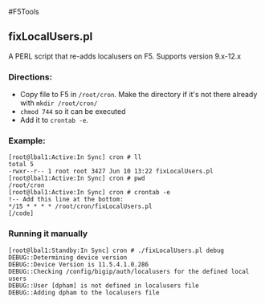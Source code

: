 #F5Tools

## fixLocalUsers.pl
A PERL script that re-adds localusers on F5.  Supports version 9.x-12.x
### Directions:
  * Copy file to F5 in `/root/cron`.  Make the directory if it's not there already with `mkdir /root/cron/`
  * `chmod 744` so it can be executed
  * Add it to `crontab -e`.
### Example:
```
[root@lbal1:Active:In Sync] cron # ll
total 5
-rwxr--r-- 1 root root 3427 Jun 10 13:22 fixLocalUsers.pl
[root@lbal1:Active:In Sync] cron # pwd
/root/cron
[root@lbal1:Active:In Sync] cron # crontab -e
!-- Add this line at the bottom:
*/15 * * * * /root/cron/fixLocalUsers.pl
[/code]
```
### Running it manually
```
[root@lbal1:Standby:In Sync] cron # ./fixLocalUsers.pl debug
DEBUG::Determining device version
DEBUG::Device Version is 11.5.4.1.0.286
DEBUG::Checking /config/bigip/auth/localusers for the defined local users
DEBUG::User [dpham] is not defined in localusers file
DEBUG::Adding dpham to the localusers file
```

